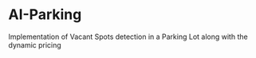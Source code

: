 # AI-Parking
Implementation of Vacant Spots detection in a Parking Lot along with the dynamic pricing
